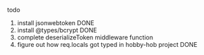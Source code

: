 todo

1. install jsonwebtoken DONE
2. install @types/bcrypt DONE
3. complete deserializeToken middleware function
4. figure out how req.locals got typed in hobby-hob project DONE
